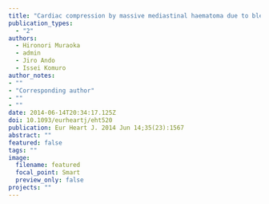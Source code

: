 ```yaml
---
title: "Cardiac compression by massive mediastinal haematoma due to bleeding from the ectopic bronchial artery"
publication_types:
  - "2"
authors:
  - Hironori Muraoka
  - admin
  - Jiro Ando
  - Issei Komuro
author_notes:
- ""
- "Corresponding author"
- ""
- ""
date: 2014-06-14T20:34:17.125Z
doi: 10.1093/eurheartj/eht520
publication: Eur Heart J. 2014 Jun 14;35(23):1567
abstract: ""
featured: false
tags: ""
image:
  filename: featured
  focal_point: Smart
  preview_only: false
projects: ""
---
```


